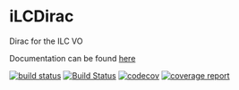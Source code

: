 iLCDirac
========

Dirac for the ILC VO

Documentation can be found [here](http://lcd-data.web.cern.ch/lcd-data/doc/ilcdiracdoc/)

[![build status](https://gitlab.cern.ch/CLICdp/iLCDirac/ILCDIRAC/badges/Rel-v29r0/build.svg)](https://gitlab.cern.ch/CLICdp/iLCDirac/ILCDIRAC/commits/Rel-v29r0)
[![Build Status](https://travis-ci.org/LCDsoft/ILCDIRAC.svg?branch=Rel-v29r0)](https://travis-ci.org/LCDsoft/ILCDIRAC)
[![codecov](https://codecov.io/gh/LCDsoft/ILCDIRAC/branch/Rel-v29r0/graph/badge.svg)](https://codecov.io/gh/LCDsoft/ILCDIRAC)
[![coverage report](https://gitlab.cern.ch/CLICdp/iLCDirac/ILCDIRAC/badges/Rel-v29r0/coverage.svg)](https://gitlab.cern.ch/CLICdp/iLCDirac/ILCDIRAC/commits/Rel-v29r0)
